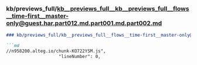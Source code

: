 ### kb/previews_full/kb__previews_full__kb__previews_full__flows__time-first__master-only@guest.har.part012.md.part001.md.part002.md

```md
### kb/previews_full/kb__previews_full__flows__time-first__master-only@guest.har.part012.md.part001.md (part 002)

```md
//n958200.alteg.io/chunk-KO722YSM.js",
                    "lineNumber": 0,
               
```

```

```
